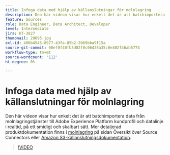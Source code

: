 ```yaml
---
title: Infoga data med hjälp av källanslutningar för molnlagring
description: Den här videon visar hur enkelt det är att batchimportera data från molnlagringstjänster till Adobe Experience Platform kundprofil och datalinje i realtid, på ett smidigt och skalbart sätt.
feature: Sources
role: Data Engineer, Data Architect, Developer
level: Intermediate
jira: KT-3827
thumbnail: 29695.jpg
exl-id: 406b4545-8977-43fa-85b2-2069bba9f15a
source-git-commit: 00ef0f40fb3d82f0c06428a35c0e402f46ab6774
workflow-type: tm+mt
source-wordcount: '112'
ht-degree: 0%

---
```


# Infoga data med hjälp av källanslutningar för molnlagring

Den här videon visar hur enkelt det är att batchimportera data från molnlagringstjänster till Adobe Experience Platform kundprofil och datalinje i realtid, på ett smidigt och skalbart sätt. Mer detaljerad produktdokumentation finns i [molnlagring](https://experienceleague.adobe.com/docs/experience-platform/sources/home.html?lang=en#cloud-storage) på sidan Översikt över Source Connectors eller [Amazon S3-källanslutningsdokumentation](https://experienceleague.adobe.com/docs/experience-platform/sources/ui-tutorials/create/cloud-storage/s3.html).

>[!VIDEO](https://video.tv.adobe.com/v/29695?learn=on)
